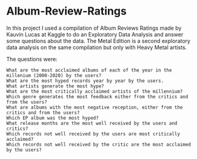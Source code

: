 # Album-Review-Ratings
In this project I used a compilation of Album Reviews Ratings made by Kauvin Lucas at Kaggle to do an Exploratory Data Analysis and answer some questions about the data.
The Metal Edition is a second exploratory data analysis on the same compilation but only with Heavy Metal artists.

The questions were:

    What are the most acclaimed albums of each of the year in the millenium (2000-2020) by the users?
    What are the most hyped records year by year by the users.
    What artists generate the most hype?
    What are the most critically acclaimed artists of the millennium?
    Which genre generates the most feedback either from the critics and from the users?
    What are albums with the most negative reception, either from the critics and from the users?
    Which EP album was the most hyped?
    What release months are the most well received by the users and critics?
    Which records not well received by the users are most critically acclaimed?
    Which records not well received by the critic are the most acclaimed by the users?
